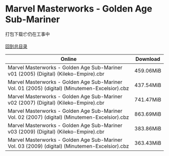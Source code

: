 # Marvel Masterworks - Golden Age Sub-Mariner

打包下载📦仍在工事中

[回到总目录](/Catalogs.md)







Online | Download
--- | ---
Marvel Masterworks - Golden Age Sub-Mariner v01 (2005) (Digital) (Kileko-Empire).cbr | 459.06MiB
Marvel Masterworks - Golden Age Sub-Mariner Vol. 01 (2005) (digital) (Minutemen-Excelsior).cbz | 437.54MiB
Marvel Masterworks - Golden Age Sub-Mariner v02 (2007) (Digital) (Kileko-Empire).cbr | 741.47MiB
Marvel Masterworks - Golden Age Sub-Mariner Vol. 02 (2007) (digital) (Minutemen-Excelsior).cbz | 863.69MiB
Marvel Masterworks - Golden Age Sub-Mariner v03 (2009) (Digital) (Kileko-Empire).cbr | 383.86MiB
Marvel Masterworks - Golden Age Sub-Mariner Vol. 03 (2009) (digital) (Minutemen-Excelsior).cbz | 363.43MiB
